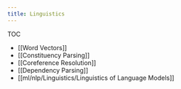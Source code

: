 ```yaml
---
title: Linguistics
---
```


TOC
- [[Word Vectors]]
- [[Constituency Parsing]]
- [[Coreference Resolution]]
- [[Dependency Parsing]]
- [[ml/nlp/Linguistics/Linguistics of Language Models]]